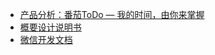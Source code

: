 - [产品分析：番茄ToDo — 我的时间，由你来掌握](http://www.woshipm.com/evaluating/3069778.html)
- [概要设计说明书](https://blog.csdn.net/c1520006273/article/details/50466255)
- [微信开发文档](https://developers.weixin.qq.com/miniprogram/dev/framework/)